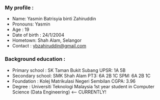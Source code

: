 ### My profile :

- Name: Yasmin Batrisyia binti Zahiruddin
- Pronouns: Yasmin
- Age : 19
- Date of birth : 24/1/2004
- Hometown: Shah Alam, Selangor
- Contact : ybzahiruddin@gmail.com

### Background education :

- Primary school  : SK Taman Bukit Subang
                    UPSR: 1A 5B
- Secondary school: SMK Shah Alam
                    PT3: 6A 2B 1C
                    SPM: 6A 2B 1C
- Foundation      : Kolej Matrikulasi Negeri Sembilan
                    CGPA: 3.96 
- Degree          : Universiti Teknologi Malaysia
                    1st year student in Computer Science (Data Engineering) <-- CURRENTLY!

